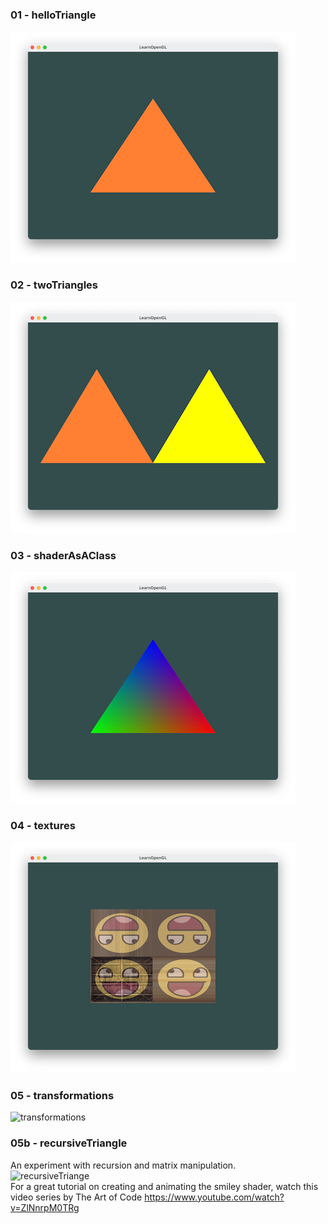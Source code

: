 ### 01 - helloTriangle
![helloTriangle](https://github.com/mkillewald/learnOpenGL/blob/main/images/helloTriangle.png)

### 02 - twoTriangles   
![twoTriangles](https://github.com/mkillewald/learnOpenGL/blob/main/images/twoTriangles.png)

### 03 - shaderAsAClass   
![shaderAsAClass](https://github.com/mkillewald/learnOpenGL/blob/main/images/shaderAsAClass.png)

### 04 - textures   
![textures](https://github.com/mkillewald/learnOpenGL/blob/main/images/textures.png)

### 05 - transformations   
![transformations](https://github.com/mkillewald/learnOpenGL/blob/main/images/transformations.gif)

### 05b - recursiveTriangle   
An experiment with recursion and matrix manipulation.   
![recursiveTriange](https://github.com/mkillewald/learnOpenGL/blob/main/images/recursiveTriangle.gif)   
For a great tutorial on creating and animating the smiley shader, watch this video series by The Art of Code https://www.youtube.com/watch?v=ZlNnrpM0TRg


